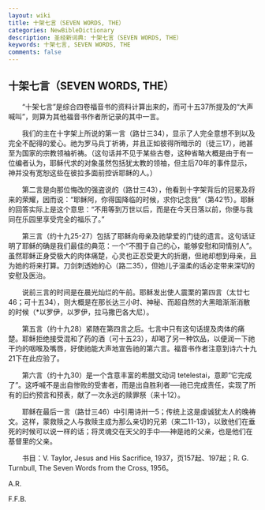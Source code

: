 ```yaml
---
layout: wiki
title: 十架七言（SEVEN WORDS, THE）
categories: NewBibleDictionary
description: 圣经新词典: 十架七言（SEVEN WORDS, THE）
keywords: 十架七言, SEVEN WORDS, THE
comments: false
---
```


## 十架七言（SEVEN WORDS, THE）

　　“十架七言”是综合四卷福音书的资料计算出来的，而可十五37所提及的“大声喊叫”，则算为其他福音书作者所记录的其中一言。

　　我们的主在十字架上所说的第一言（路廿三34），显示了人完全意想不到以及完全不配得的爱心。祂为罗马兵丁祈祷，并且正如彼得所暗示的（徒三17），祂甚至为国家的宗教领袖祈祷。（这句话并不见于某些古卷，这种省略大概是由于有一位编者认为，耶稣代求的对象虽然包括犹太教的领袖，但主后70年的事件显示，神并没有宽恕这些在彼拉多面前控诉耶稣的人。）

　　第二言是向那位悔改的强盗说的（路廿三43），他看到十字架背后的冠冕及将来的荣耀，因而说：“耶稣阿，你得国降临的时候，求你记念我”（第42节）。耶稣的回答实际上是这个意思：“不用等到万世以后，而是在今天日落以前，你便与我同在乐园里享受完全的福乐了。”

　　第三言（约十九25-27）包括了耶稣向母亲及祂挚爱的门徒的遗言。这句话证明了耶稣的确是我们最佳的典范：一个“不囿于自己的心，能够安慰和同情别人”。虽然耶稣正身受极大的肉体痛楚，心灵也正忍受更大的折磨，但祂却想到母亲，且为她的将来打算。刀剑刺透她的心（路二35），但她儿子温柔的话必定带来深切的安慰及医治。

　　说前三言的时间是在晨光灿烂的午前。耶稣发出使人震栗的第四言（太廿七46；可十五34），则大概是在那长达三小时、神秘、而超自然的大黑暗渐渐消散的时候（*以罗伊，以罗伊，拉马撒巴各大尼）。

　　第五言（约十九28）紧随在第四言之后。七言中只有这句话提及肉体的痛楚。耶稣拒绝接受混和了药的酒（可十五23），却喝了另一种饮品，以便润一下祂干灼的咽喉及嘴唇，好使祂能大声地宣告祂的第六言。福音书作者注意到诗六十九21下在此应验了。

　　第六言（约十九30）是一个含意丰富的希腊文动词 tetelestai，意即“它完成了”。这呼喊不是出自惨败的受害者，而是出自胜利者──祂已完成责任，实现了所有的旧约预言和预表，献了一次永远的赎罪祭（来十12）。

　　耶稣在最后一言（路廿三46）中引用诗卅一5；传统上这是虔诚犹太人的晚祷文。这样，蒙救赎之人与救赎主成为那么亲切的兄弟（来二11-13），以致他们在垂死的时候可以说一样的话；将灵魂交在天父的手中──神是祂的父亲，也是他们在基督里的父亲。

　　书目：V. Taylor, Jesus and His Sacrifice, 1937，页157起、197起；R. G. Turnbull, The Seven Words from the Cross, 1956。

A.R.

F.F.B.






